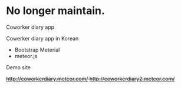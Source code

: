 # No longer maintain.

Coworker diary app

Cowerker diary app in Korean


- Bootstrap Meterial
- meteor.js

Demo site

~~http://coworkerdiary.meteor.com/
http://coworkerdiary2.meteor.com/~~
